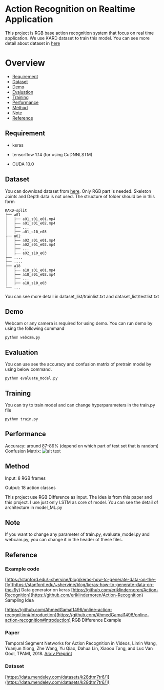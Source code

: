 # Action Recognition on Realtime Application

This project is RGB base action recognition system that focus on real time application. We use KARD dataset to train this model. You can see more detail about dataset in [here](https://data.mendeley.com/datasets/k28dtm7tr6/1)

# Overview

* [Requirement](#requirement)
* [Dataset](#dataset)
* [Demo](#demo)
* [Evaluation](#evaluation)
* [Training](#training)
* [Performance](#performance)
* [Method](#method)
* [Note](#note)
* [Reference](#reference)

## Requirement

- keras

- tensorflow 1.14 (for using CuDNNLSTM)

- CUDA 10.0 

## Dataset
You can download dataset from [here](https://data.mendeley.com/datasets/k28dtm7tr6/1). Only RGB part is needed. Skeleton Joints and Depth data is not used. The structure of folder should be in this form
```
KARD-split
├── a01                   
│   ├── a01_s01_e01.mp4             
│   ├── a01_s01_e02.mp4            
│   ├── ...           
│   ├── a01_s10_e03     
├── a02                   
│   ├── a02_s01_e01.mp4             
│   ├── a02_s01_e02.mp4            
│   ├── ...           
│   ├── a02_s10_e03      
├── ....
├── ....
├── a18                   
│   ├── a18_s01_e01.mp4             
│   ├── a18_s01_e02.mp4            
│   ├── ...           
│   ├── a18_s10_e03   
└── ...
```
You can see more detail in dataset_list/trainlist.txt and dataset_list/testlist.txt

## Demo

Webcam or any camera is required for using demo. You can run demo by using the following command
```
python webcam.py
```
## Evaluation

You can use see the accuracy and confusion matrix of pretrain model by using below command.
```
python evaluate_model.py
```
## Training

You can try to train model and can change hyperparameters in the train.py file

```
python train.py
```


## Performance

Accuracy: around 87-89% (depend on which part of test set that is random)
Confusion Matrix: 
![alt text](https://github.com/peachman05/action-recognition-tutorial/blob/master/media/confusion_matrix.png "Confusion Matrix")

## Method

Input: 8 RGB frames

Output: 18 action classes

This project use RGB Difference as input. The idea is from this paper and this project. I use just only LSTM as core of model. You can see the detail of architecture in model_ML.py

## Note
If you want to change any parameter of train.py, evaluate_model.py and webcam.py, you can change it in the header of these files.


## Reference

### Example code

[https://stanford.edu/~shervine/blog/keras-how-to-generate-data-on-the-fly](https://stanford.edu/~shervine/blog/keras-how-to-generate-data-on-the-fly) Data generator on keras
[https://github.com/eriklindernoren/Action-Recognition](https://github.com/eriklindernoren/Action-Recognition) Sampling Idea

[https://github.com/AhmedGamal1496/online-action-recognition#Introduction](https://github.com/AhmedGamal1496/online-action-recognition#Introduction) RGB Difference Example

### Paper

Temporal Segment Networks for Action Recognition in Videos, Limin Wang, Yuanjun Xiong, Zhe Wang, Yu Qiao, Dahua Lin, Xiaoou Tang, and Luc Van Gool, TPAMI, 2018. [Arxiv Preprint](https://arxiv.org/abs/1705.02953)

### Dataset
[https://data.mendeley.com/datasets/k28dtm7tr6/1](https://data.mendeley.com/datasets/k28dtm7tr6/1)
